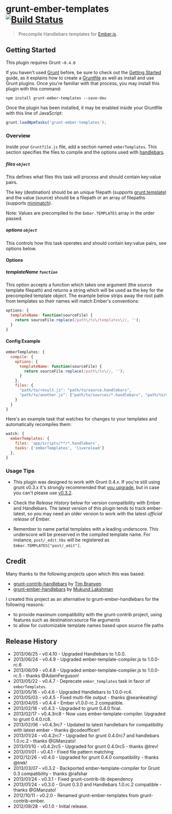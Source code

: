 # grunt-ember-templates [![Build Status](https://secure.travis-ci.org/dgeb/grunt-ember-templates.png?branch=master)](http://travis-ci.org/dgeb/grunt-ember-templates)

> Precompile Handlebars templates for [Ember.js](http://emberjs.com).

## Getting Started

This plugin requires Grunt `~0.4.0`

If you haven't used [Grunt](http://gruntjs.com/) before, be sure to check out the [Getting Started](http://gruntjs.com/getting-started) guide, as it explains how to create a [Gruntfile](http://gruntjs.com/sample-gruntfile) as well as install and use Grunt plugins. Once you're familiar with that process, you may install this plugin with this command:

```shell
npm install grunt-ember-templates --save-dev
```

Once the plugin has been installed, it may be enabled inside your Gruntfile with this line of JavaScript:

```js
grunt.loadNpmTasks('grunt-ember-templates');
```

### Overview

Inside your `Gruntfile.js` file, add a section named `emberTemplates`. This section specifies the files to compile and the options used with [handlebars](http://handlebarsjs.com/).

##### files ```object```

This defines what files this task will process and should contain key:value pairs.

The key (destination) should be an unique filepath (supports [grunt.template](https://github.com/cowboy/grunt/blob/master/docs/api_template.md)) and the value (source) should be a filepath or an array of filepaths (supports [minimatch](https://github.com/isaacs/minimatch)).

Note: Values are precompiled to the `Ember.TEMPLATES` array in the order passed.

##### options ```object```

This controls how this task operates and should contain key:value pairs, see options below.

#### Options

##### templateName ```function```

This option accepts a function which takes one argument (the source template
filepath) and returns a string which will be used as the key for the precompiled
template object. The example below strips away the root path from templates so
their names will match Ember's conventions:

``` javascript
options: {
  templateName: function(sourceFile) {
    return sourceFile.replace(/path\/to\/templates\//, '');
  }
}
```

#### Config Example

``` javascript
emberTemplates: {
  compile: {
    options: {
      templateName: function(sourceFile) {
        return sourceFile.replace(/path\/to\//, '');
      }
    },
    files: {
      "path/to/result.js": "path/to/source.handlebars",
      "path/to/another.js": ["path/to/sources/*.handlebars", "path/to/more/*.handlebars"]
    }
  }
}
```

Here's an example task that watches for changes to your templates and automatically recompiles them:

``` javascript
watch: {
  emberTemplates: {
    files: 'app/scripts/**/*.handlebars',
    tasks: ['emberTemplates', 'livereload']
  },
}
```

### Usage Tips

* This plugin was designed to work with Grunt 0.4.x. If you're still using grunt
  v0.3.x it's strongly recommended that [you upgrade](http://gruntjs.com/upgrading-from-0.3-to-0.4),
  but in case you can't please use [v0.3.2](https://github.com/dgeb/grunt-ember-templates/tree/grunt-0.3-stable).

* Check the *Release History* below for version compatibility with Ember and
  Handlebars. The latest version of this plugin tends to track ember-latest, so
  you may need an older version to work with the latest *official release* of Ember.

* Remember to name partial templates with a leading underscore. This underscore
  will be preserved in the compiled template name. For instance,
  `post/_edit.hbs` will be registered as `Ember.TEMPLATES["post/_edit"]`.

## Credit

Many thanks to the following projects upon which this was based:

* [grunt-contrib-handlebars](https://github.com/gruntjs/grunt-contrib-handlebars) by [Tim Branyen](https://github.com/tbranyen)
* [grunt-ember-handlebars](https://github.com/yaymukund/grunt-ember-handlebars) by [Mukund Lakshman](https://github.com/yaymukund)

I created this project as an alternative to grunt-ember-handlebars for the following reasons:
* to provide maximum compatibility with the grunt-contrib project, using features such as destination:source file arguments
* to allow for customizable template names based upon source file paths

## Release History

* 2013/06/25 - v0.4.10 - Upgraded Handlebars to 1.0.0.
* 2013/06/24 - v0.4.9 - Upgraded ember-template-compiler.js to 1.0.0-rc.6
* 2013/06/09 - v0.4.8 - Upgraded ember-template-compiler.js to 1.0.0-rc.5 - thanks @AdamFerguson!
* 2013/05/22 - v0.4.7 - Deprecate `ember_templates` task in favor of `emberTemplates`.
* 2013/05/16 - v0.4.6 - Upgraded Handlebars to 1.0.0-rc4.
* 2013/05/03 - v0.4.5 - Fixed multi-file output - thanks @seankeating!
* 2013/04/05 - v0.4.4 - Ember v1.0.0-rc.2 compatible.
* 2013/02/18 - v0.4.3 - Upgraded to grunt 0.4.0 final.
* 2013/02/17 - v0.4.3rc8 - Now uses ember-template-compiler. Upgraded to grunt 0.4.0.rc8.
* 2013/02/06 - v0.4.3rc7 - Updated to latest handlebars for compatibility with latest ember - thanks @codeofficer!
* 2013/01/24 - v0.4.2rc7 - Upgraded for grunt 0.4.0rc7 and handlebars 1.0.rc.2 - thanks @GManzato!
* 2013/01/10 - v0.4.2rc5 - Upgraded for grunt 0.4.0rc5 - thanks @trev!
* 2013/01/01 - v0.4.1 - Fixed file pattern matching
* 2012/12/26 - v0.4.0 - Upgraded for grunt 0.4.0 compatibility - thanks @trek!
* 2013/03/07 - v0.3.2 - Backported ember-template-compiler for Grunt 0.3 compatibility - thanks @rafshar
* 2013/01/24 - v0.3.1 - Fixed grunt-contrib-lib dependency
* 2013/01/24 - v0.3.0 - Grunt 0.3.0 and Handlebars 1.0.rc.2 compatible - thanks @GManzato!
* 2012/10/11 - v0.2.0 - Renamed grunt-ember-templates from grunt-contrib-ember.
* 2012/09/28 - v0.1.0 - Initial release.
